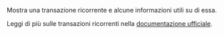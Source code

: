 Mostra una transazione ricorrente e alcune informazioni utili su di essa.

Leggi di più sulle transazioni ricorrenti nella [documentazione ufficiale](https://docs.firefly-iii.org/advanced-concepts/recurring).